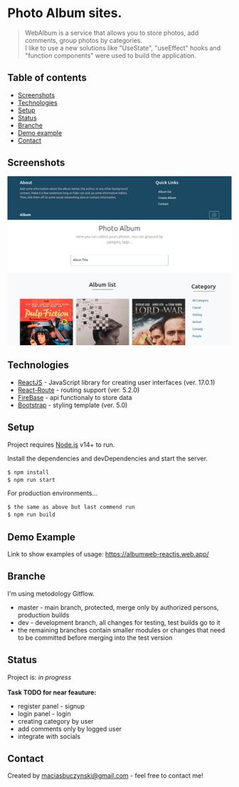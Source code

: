 # Photo Album sites.
> WebAlbum is a service that allows you to store photos, add comments, group photos by categories. <br />
> I like to use a new solutions like "UseState", "useEffect" hooks and "function components" were used to build the application.

## Table of contents
* [Screenshots](#screenshots)
* [Technologies](#technologies)
* [Setup](#setup)
* [Status](#status)
* [Branche](#branche)
* [Demo example](#demo-example)
* [Contact](#contact)

## Screenshots
![Example screenshot](./public/screenshot.png)

## Technologies
* [ReactJS](https://reactjs.org/) - JavaScript library for creating user interfaces (ver. 17.0.1)
* [React-Route](https://reactrouter.com/) - routing support (ver. 5.2.0)
* [FireBase](https://console.firebase.google.com) - api functionaly to store data
* [Bootstrap](https://getbootstrap.com/) - styling template (ver. 5.0)

## Setup
Project requires [Node.js](https://nodejs.org/) v14+ to run.

Install the dependencies and devDependencies and start the server.

```sh
$ npm install
$ npm run start
```

For production environments...
```sh
$ the same as above but last commend run
$ npm run build
```

## Demo Example
Link to show examples of usage: https://albumweb-reactjs.web.app/

## Branche
I'm using metodology Gitflow.

* master - main branch, protected, merge only by authorized persons, production builds
* dev - development branch, all changes for testing, test builds go to it
* the remaining branches contain smaller modules or changes that need to be committed before merging into the test version

## Status
Project is: _in progress_ <br /><br />
**Task TODO for near feauture:**
* register panel - signup 
* login panel - login
* creating category by user
* add comments only by logged user
* integrate with socials
## Contact
Created by [maciasbuczynski@gmail.com](https://macmac4.github.io/portfolio/) - feel free to contact me!